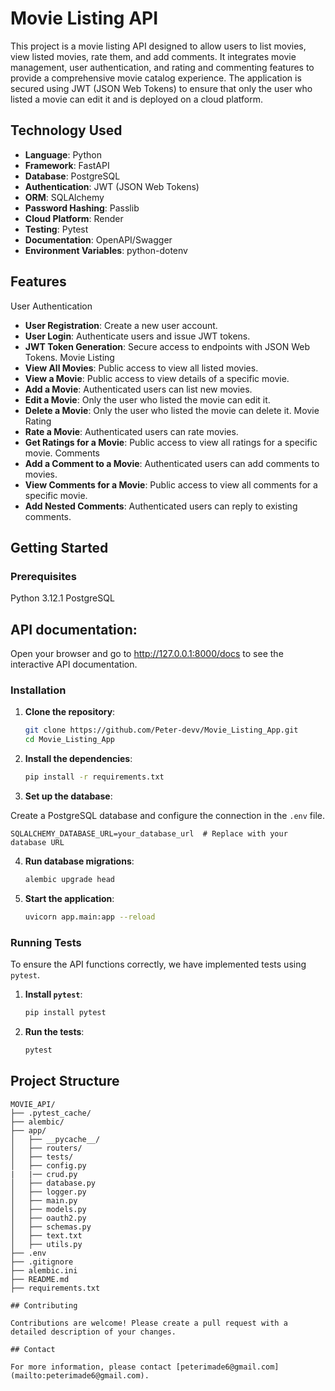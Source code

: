 # Movie Listing API

This project is a movie listing API designed to allow users to list movies, view listed movies, rate them, and add comments. It integrates movie management, user authentication, and rating and commenting features to provide a comprehensive movie catalog experience. The application is secured using JWT (JSON Web Tokens) to ensure that only the user who listed a movie can edit it and is deployed on a cloud platform.

## Technology Used

- **Language**: Python
- **Framework**: FastAPI
- **Database**: PostgreSQL
- **Authentication**: JWT (JSON Web Tokens)
- **ORM**: SQLAlchemy
- **Password Hashing**: Passlib
- **Cloud Platform**: Render
- **Testing**: Pytest
- **Documentation**: OpenAPI/Swagger
- **Environment Variables**: python-dotenv


## Features

User Authentication
- **User Registration**: Create a new user account.
- **User Login**: Authenticate users and issue JWT tokens.
- **JWT Token Generation**: Secure access to endpoints with JSON Web Tokens.
Movie Listing
- **View All Movies**: Public access to view all listed movies.
- **View a Movie**: Public access to view details of a specific movie.
- **Add a Movie**: Authenticated users can list new movies.
- **Edit a Movie**: Only the user who listed the movie can edit it.
- **Delete a Movie**: Only the user who listed the movie can delete it.
Movie Rating
- **Rate a Movie**: Authenticated users can rate movies.
- **Get Ratings for a Movie**: Public access to view all ratings for a specific movie.
Comments
- **Add a Comment to a Movie**: Authenticated users can add comments to movies.
- **View Comments for a Movie**: Public access to view all comments for a specific movie.
- **Add Nested Comments**: Authenticated users can reply to existing comments.


## Getting Started

### Prerequisites

Python 3.12.1
PostgreSQL

## API documentation:

Open your browser and go to http://127.0.0.1:8000/docs to see the interactive API documentation.


### Installation

1. **Clone the repository**:

   ```sh
   git clone https://github.com/Peter-devv/Movie_Listing_App.git
   cd Movie_Listing_App
   ``` 

2. **Install the dependencies**:

    ```sh
    pip install -r requirements.txt
    ```

3. **Set up the database**: 

Create a PostgreSQL database and configure the connection in the `.env` file.
```
SQLALCHEMY_DATABASE_URL=your_database_url  # Replace with your database URL
```

4. **Run database migrations**:

   ```sh
   alembic upgrade head
   ```

5. **Start the application**:

    ```sh
    uvicorn app.main:app --reload
    ```

### Running Tests

To ensure the API functions correctly, we have implemented tests using `pytest`.

1. **Install `pytest`**:

   ```sh
   pip install pytest
   ```

2. **Run the tests**:
   ```sh
   pytest
   ```


## Project Structure

```
MOVIE_API/
├── .pytest_cache/
├── alembic/      
├── app/
│   ├── __pycache__/
│   ├── routers/
│   ├── tests/
│   ├── config.py
|   |── crud.py
│   ├── database.py
│   ├── logger.py
│   ├── main.py
│   ├── models.py
│   ├── oauth2.py
│   ├── schemas.py
│   ├── text.txt
│   ├── utils.py
├── .env
├── .gitignore
├── alembic.ini
├── README.md 
├── requirements.txt

## Contributing

Contributions are welcome! Please create a pull request with a detailed description of your changes.

## Contact

For more information, please contact [peterimade6@gmail.com](mailto:peterimade6@gmail.com).